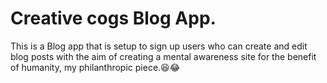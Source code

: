 # Creative cogs Blog App.
 This is a Blog app that is setup to sign up users who can create and edit blog posts with the aim of creating a mental awareness site for the benefit of  humanity, my philanthropic piece.😆😂
